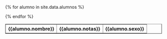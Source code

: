 

<table border="1">

{% for alumno in site.data.alumnos %}
<tr>
   <th>{{alumno.nombre}}</th>
   <th>{{alumno.notas}}</th>
   <th>{{alumno.sexo}}</th>
</tr>
{% endfor %}

</table>